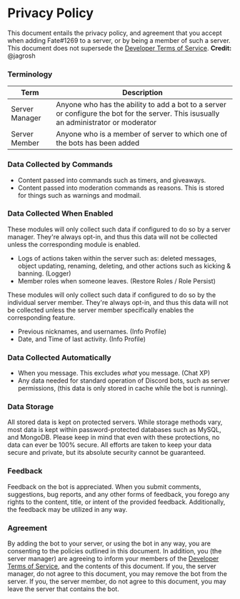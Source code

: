 # Privacy Policy
This document entails the privacy policy,
and agreement that you accept when adding Fate#1269 to a server,
or by being a member of such a server. This document does not
supersede the [Developer Terms of Service](https://discordapp.com/developers/docs/legal).
 **Credit:** @jagrosh

### Terminology
Term | Description
--- | ---
Server Manager | Anyone who has the ability to add a bot to a server or configure the bot for the server. This isusually an administrator or moderator 
Server Member | Anyone who is a member of server to which one of the bots has been added

### Data Collected by Commands
- Content passed into commands such as timers, and giveaways.
- Content passed into moderation commands as reasons. This is stored for things such as warnings and modmail.

### Data Collected When Enabled
These modules will only collect such data if configured to do so by a server manager. They're always opt-in,
and thus this data will not be collected unless the corresponding module is enabled.
- Logs of actions taken within the server such as: deleted messages, object updating, renaming, deleting, and other
actions such as kicking & banning. (Logger)
- Member roles when someone leaves. (Restore Roles / Role Persist)

These modules will only collect such data if configured to do so by the individual server member. They're always opt-in,
and thus this data will not be collected unless the server member specifically enables the corresponding feature.
- Previous nicknames, and usernames. (Info Profile)
- Date, and Time of last activity. (Info Profile)

### Data Collected Automatically
- When you message. This excludes *what* you message. (Chat XP)
- Any data needed for standard operation of Discord bots,
such as server permissions, (this data is only stored in cache
while the bot is running).

### Data Storage
All stored data is kept on protected servers. While storage methods vary, most data is kept within password-protected
databases such as MySQL, and MongoDB. Please keep in mind that even with these protections, no data can ever be 100%
secure. All efforts are taken to keep your data secure and private, but its absolute security cannot be guaranteed.

### Feedback
Feedback on the bot is appreciated. When you submit comments, suggestions, bug reports, and any other forms of
feedback, you forego any rights to the content, title, or intent of the provided feedback. Additionally, the feedback
may be utilized in any way.

### Agreement
By adding the bot to your server, or using the bot in any way, you are consenting to the policies outlined in this
document. In addition, you (the server manager) are agreeing to inform your members of the
[Developer Terms of Service](https://discordapp.com/developers/docs/legal), and the contents of this document.
If you, the server manager, do not agree to this document, you may remove the bot from the server. If you, the server
member, do not agree to this document, you may leave the server that contains the bot.
